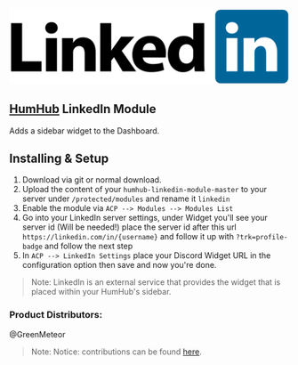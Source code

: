 [![](resources/linkedinlogo.png)](https://linkedin.com/)

## [HumHub](https://www.humhub.org/en) LinkedIn Module

Adds a sidebar widget to the Dashboard.

## Installing & Setup
1. Download via git or normal download.
2. Upload the content of your `humhub-linkedin-module-master` to your server under `/protected/modules` and rename it `linkedin`
3. Enable the module via `ACP --> Modules --> Modules List`
4. Go into your LinkedIn server settings, under Widget you'll see your server id (Will be needed!) place the server id after this url `https://linkedin.com/in/{username}` and follow it up with `?trk=profile-badge` and follow the next step
5. In `ACP --> LinkedIn Settings` place your Discord Widget URL in the configuration option then save and now you're done.

> Note: LinkedIn is an external service that provides the widget that is placed within your HumHub's sidebar.

### __Product Distributors:__
@GreenMeteor

> Note: Notice: contributions can be found [here](.github/CONTRIBUTORS.md).

